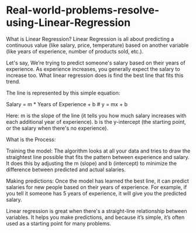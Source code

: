 # Real-world-problems-resolve-using-Linear-Regression

What is Linear Regression?
Linear Regression is all about predicting a continuous value (like salary, price, temperature) based on another variable (like years of experience, number of products sold, etc.).

Let's say, We’re trying to predict someone's salary based on their years of experience. As experience increases, you generally expect the salary to increase too. What linear regression does is find the best line that fits this trend.

The line is represented by this simple equation:

Salary = m * Years of Experience + b    # y = mx + b

Here:
m is the slope of the line (it tells you how much salary increases with each additional year of experience).
b is the y-intercept (the starting point, or the salary when there's no experience).

What is the Process:

Training the model: The algorithm looks at all your data and tries to draw the straightest line possible that fits the pattern between experience and salary. It does this by adjusting the m (slope) and b (intercept) to minimize the difference between predicted and actual salaries.

Making predictions: Once the model has learned the best line, it can predict salaries for new people based on their years of experience. For example, if you tell it someone has 5 years of experience, it will give you the predicted salary.

Linear regression is great when there's a straight-line relationship between variables. It helps you make predictions, and because it’s simple, it’s often used as a starting point for many problems.

